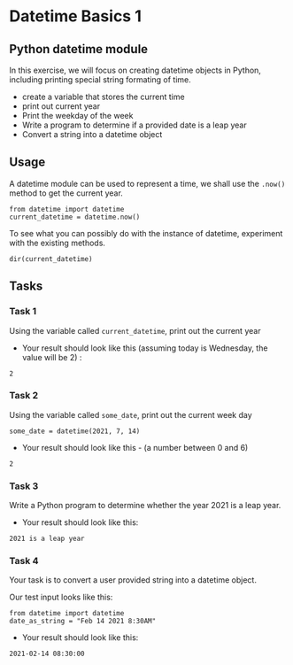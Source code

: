 # Datetime Basics 1

## Python datetime module

In this exercise, we will focus on creating datetime objects in Python, including printing special string formating of time.

- create a variable that stores the current time
- print out current year
- Print the weekday of the week
- Write a program to determine if a provided date is a leap year
- Convert a string into a datetime object

##

## Usage

A datetime module can be used to represent a time, we shall use the `.now()` method to get the current year.

```
from datetime import datetime
current_datetime = datetime.now()
```

To see what you can possibly do with the instance of datetime, experiment with the existing methods.

```
dir(current_datetime)
```

##

## Tasks

###

### Task 1

Using the variable called `current_datetime`, print out the current year

- Your result should look like this (assuming today is Wednesday, the value will be 2) :

```
2
```

###

### Task 2

Using the variable called `some_date`, print out the current week day

`some_date = datetime(2021, 7, 14)`

- Your result should look like this - (a number between 0 and 6)

```
2
```

###

### Task 3

Write a Python program to determine whether the year 2021 is a leap year.

- Your result should look like this:

```
2021 is a leap year
```

###

### Task 4

Your task is to convert a user provided string into a datetime object.

Our test input looks like this:

```
from datetime import datetime
date_as_string = "Feb 14 2021 8:30AM"
```

- Your result should look like this:

```
2021-02-14 08:30:00
```

